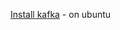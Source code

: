 [Install kafka](https://github.com/mindsetcloud/infra-data-engineer/blob/main/docker/kafka/install.sh) - on ubuntu
